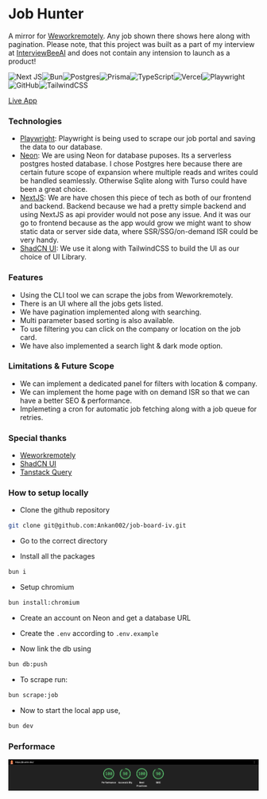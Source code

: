 # Job Hunter

A mirror for [Weworkremotely](https://weworkremotely.com). Any job shown there shows here along with pagination. Please note, that this project was built as a part of my interview at [InterviewBeeAI](https://interviewbee.ai) and does not contain any intension to launch as a product!

![Next JS](https://img.shields.io/badge/Next-black?style=for-the-badge&logo=next.js&logoColor=white)![Bun](https://img.shields.io/badge/Bun-%23000000.svg?style=for-the-badge&logo=bun&logoColor=white)![Postgres](https://img.shields.io/badge/postgres-%23316192.svg?style=for-the-badge&logo=postgresql&logoColor=white)![Prisma](https://img.shields.io/badge/Prisma-3982CE?style=for-the-badge&logo=Prisma&logoColor=white)![TypeScript](https://img.shields.io/badge/typescript-%23007ACC.svg?style=for-the-badge&logo=typescript&logoColor=white)![Vercel](https://img.shields.io/badge/vercel-%23000000.svg?style=for-the-badge&logo=vercel&logoColor=white)![Playwright](https://img.shields.io/badge/-playwright-%232EAD33?style=for-the-badge&logo=playwright&logoColor=white)![GitHub](https://img.shields.io/badge/github-%23121011.svg?style=for-the-badge&logo=github&logoColor=white)![TailwindCSS](https://img.shields.io/badge/tailwindcss-%2338B2AC.svg?style=for-the-badge&logo=tailwind-css&logoColor=white)

[Live App](https://jb.ankn.dev)

### Technologies

- [Playwright](https://playwright.dev): Playwright is being used to scrape our job portal and saving the data to our database.
- [Neon](https://neon.tech): We are using Neon for database puposes. Its a serverless postgres hosted database. I chose Postgres here because there are certain future scope of expansion where multiple reads and writes could be handled seamlessly. Otherwise Sqlite along with Turso could have been a great choice.
- [NextJS](https://nextjs.org): We are have chosen this piece of tech as both of our frontend and backend. Backend because we had a pretty simple backend and using NextJS as api provider would not pose any issue. And it was our go to frontend because as the app would grow we might want to show static data or server side data, where SSR/SSG/on-demand ISR could be very handy.
- [ShadCN UI](https://ui.shadcn.com): We use it along with TailwindCSS to build the UI as our choice of UI Library.

### Features

- Using the CLI tool we can scrape the jobs from Weworkremotely.
- There is an UI where all the jobs gets listed.
- We have pagination implemented along with searching.
- Multi parameter based sorting is also available.
- To use filtering you can click on the company or location on the job card.
- We have also implemented a search light & dark mode option.

### Limitations & Future Scope

- We can implement a dedicated panel for filters with location & company.
- We can implement the home page with on demand ISR so that we can have a better SEO & performance.
- Implemeting a cron for automatic job fetching along with a job queue for retries.

### Special thanks

- [Weworkremotely](https://weworkremotely.com)
- [ShadCN UI](https://ui.shadcn.com)
- [Tanstack Query](https://tanstack.com/query)

### How to setup locally

- Clone the github repository

```bash
git clone git@github.com:Ankan002/job-board-iv.git
```

- Go to the correct directory

- Install all the packages

```bash
bun i
```

- Setup chromium

```bash
bun install:chromium
```

- Create an account on Neon and get a database URL

- Create the `.env` according to `.env.example`

- Now link the db using

```bash
bun db:push
```

- To scrape run:

```bash
bun scrape:job
```

- Now to start the local app use,

```bash
bun dev
```

### Performace

<img src="https://github.com/Ankan002/job-board-iv/blob/main/assets/readme/performance.png" alt="" />
